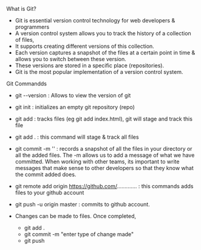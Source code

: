 What is Git?
- Git is essential version control technology for web developers & programmers
- A version control system allows you to track the history of a collection of files,
- It supports creating different versions of this collection.
- Each version captures a snapshot of the files at a certain point in time & allows you to switch between these version.
- These versions are stored in a specific place (repositories).
- Git is the most popular implementation of a version control system.


Git Commandds
- git --version : Allows to view the version of git
- git init : initializes an empty git repository (repo)
- git add : tracks files (eg git add index.html), git will stage and track this file
- git add . : this command will stage & track all files
- git commit -m '' : records a snapshot of all the files in your directory or all the added files. The -m allows us to add a message of what we have committed. When working with other teams, its important to write messages that make sense to other developers so that they know what the commit added does.
- git remote add origin https://github.com/............. : this commands adds files to your github account
- git push -u origin master : commits to github account.

- Changes can be made to files. Once completed,
  - git add .
  - git commit -m "enter type of change made"
  - git push